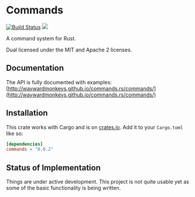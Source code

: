 # Commands

[![Build Status](https://travis-ci.org/waywardmonkeys/commands.rs.svg?branch=master)](https://travis-ci.org/waywardmonkeys/commands.rs)
[![](http://meritbadge.herokuapp.com/commands)](https://crates.io/crates/commands)

A command system for Rust.

Dual licensed under the MIT and Apache 2 licenses.

## Documentation

The API is fully documented with examples:
[http://waywardmonkeys.github.io/commands.rs/commands/](http://waywardmonkeys.github.io/commands.rs/commands/)

## Installation

This crate works with Cargo and is on
[crates.io](https://crates.io/crates/commands).
Add it to your `Cargo.toml` like so:

```toml
[dependencies]
commands = "0.0.2"
```

## Status of Implementation

Things are under active development. This project is not quite
usable yet as some of the basic functionality is being written.

